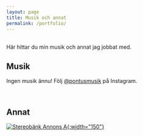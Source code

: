```yaml
---
layout: page
title: Musik och annat
permalink: /portfolio/
---
```

<br>
Här hittar du min musik och annat jag jobbat med.
<br>

## Musik

Ingen musik ännu! Följ [@pontusmusik](https://www.instagram.com/pontusmusik) på Instagram.

<br>

## Annat

[![Stereobänk Annons A](../assets/stereobank_annons_A.jpg){:width="150"}](/portfolio/sedgelake)
